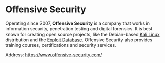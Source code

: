 # Offensive Security

Operating since 2007, **Offensive Security** is a company that works in information security, penetration testing and digital forensics.
It is best known for creating open source projects, like the Debian-based [Kali Linux](https://www.kali.org/ "Kali Linux homepage") distribution and the [Exploit Database](../Enumerations/ExploitDatabase.md "Exploit Database").
Offensive Security also provides training courses, certifications and security services.

Address: https://www.offensive-security.com/
